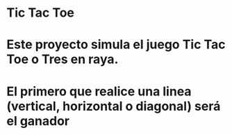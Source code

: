 # Tic Tac Toe

# Este proyecto simula el juego Tic Tac Toe o Tres en raya.
# El primero que realice una linea (vertical, horizontal o diagonal) será el ganador
